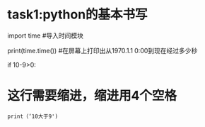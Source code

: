 # task1:python的基本书写

import time #导入时间模块


print(time.time()) #在屏幕上打印出从1970.1.1 0:00到现在经过多少秒

if  10-9>0:
# 这行需要缩进，缩进用4个空格
    print（‘10大于9')